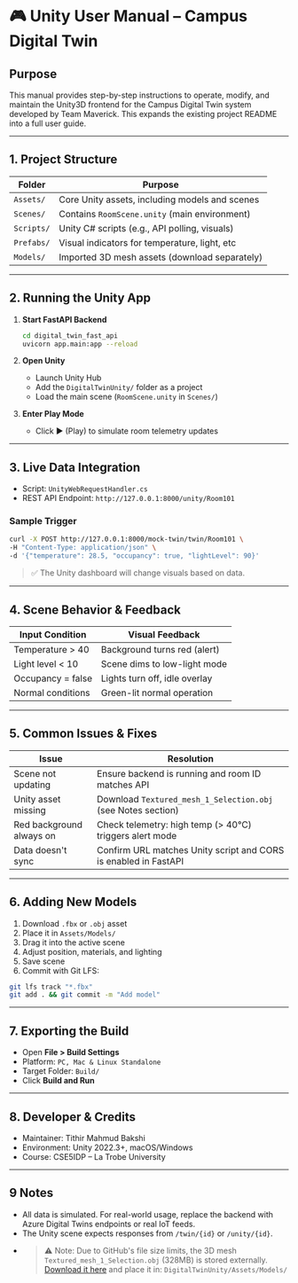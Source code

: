 # 🎮 Unity User Manual – Campus Digital Twin

## Purpose

This manual provides step-by-step instructions to operate, modify, and maintain the Unity3D frontend for the Campus Digital Twin system developed by Team Maverick. This expands the existing project README into a full user guide.

---

## 1. Project Structure

| Folder     | Purpose                                        |
| ---------- | ---------------------------------------------- |
| `Assets/`  | Core Unity assets, including models and scenes |
| `Scenes/`  | Contains `RoomScene.unity` (main environment)  |
| `Scripts/` | Unity C# scripts (e.g., API polling, visuals)  |
| `Prefabs/` | Visual indicators for temperature, light, etc  |
| `Models/`  | Imported 3D mesh assets (download separately)  |

---

## 2. Running the Unity App

1. **Start FastAPI Backend**

   ```bash
   cd digital_twin_fast_api
   uvicorn app.main:app --reload
   ```
2. **Open Unity**

   * Launch Unity Hub
   * Add the `DigitalTwinUnity/` folder as a project
   * Load the main scene (`RoomScene.unity` in `Scenes/`)
3. **Enter Play Mode**

   * Click ▶️ (Play) to simulate room telemetry updates

---

## 3. Live Data Integration

* Script: `UnityWebRequestHandler.cs`
* REST API Endpoint: `http://127.0.0.1:8000/unity/Room101`

### Sample Trigger

```bash
curl -X POST http://127.0.0.1:8000/mock-twin/twin/Room101 \
-H "Content-Type: application/json" \
-d '{"temperature": 28.5, "occupancy": true, "lightLevel": 90}'
```

> ✅ The Unity dashboard will change visuals based on data.

---

## 4. Scene Behavior & Feedback

| Input Condition   | Visual Feedback               |
| ----------------- | ----------------------------- |
| Temperature > 40  | Background turns red (alert)  |
| Light level < 10  | Scene dims to low-light mode  |
| Occupancy = false | Lights turn off, idle overlay |
| Normal conditions | Green-lit normal operation    |

---

## 5. Common Issues & Fixes

| Issue                    | Resolution                                                      |
| ------------------------ | --------------------------------------------------------------- |
| Scene not updating       | Ensure backend is running and room ID matches API               |
| Unity asset missing      | Download `Textured_mesh_1_Selection.obj` (see Notes section)    |
| Red background always on | Check telemetry: high temp (> 40°C) triggers alert mode         |
| Data doesn't sync        | Confirm URL matches Unity script and CORS is enabled in FastAPI |

---

## 6. Adding New Models

1. Download `.fbx` or `.obj` asset
2. Place it in `Assets/Models/`
3. Drag it into the active scene
4. Adjust position, materials, and lighting
5. Save scene
6. Commit with Git LFS:

```bash
git lfs track "*.fbx"
git add . && git commit -m "Add model"
```

---

## 7. Exporting the Build

* Open **File > Build Settings**
* Platform: `PC, Mac & Linux Standalone`
* Target Folder: `Build/`
* Click **Build and Run**

---

## 8. Developer & Credits

* Maintainer: Tithir Mahmud Bakshi
* Environment: Unity 2022.3+, macOS/Windows
* Course: CSE5IDP – La Trobe University

---


## 9 Notes

- All data is simulated. For real-world usage, replace the backend with Azure Digital Twins endpoints or real IoT feeds.
- The Unity scene expects responses from `/twin/{id}` or `/unity/{id}`.
- > ⚠️ Note: Due to GitHub's file size limits, the 3D mesh `Textured_mesh_1_Selection.obj` (328MB) is stored externally.  
[Download it here](https://drive.google.com/drive/folders/1G-Lqvh6PigunnbMpi9_WNhfoY3tVTbXR?usp=sharing) and place it in:
`DigitalTwinUnity/Assets/Models/`

